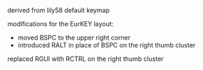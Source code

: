 derived from lily58 default keymap

modifications for the EurKEY layout:

- moved BSPC to the upper right corner
- introduced RALT in place of BSPC on the right thumb cluster

replaced RGUI with RCTRL on the right thumb cluster
